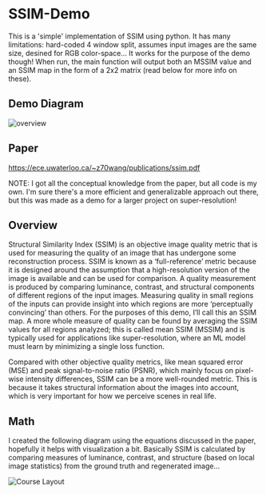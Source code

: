 # SSIM-Demo
This is a 'simple' implementation of SSIM using python. It has many limitations: hard-coded 4 window split, assumes input images are the same size, desined for RGB color-space... It works for the purpose of the demo though! When run, the main function will output both an MSSIM value and an SSIM map in the form of a 2x2 matrix (read below for more info on these).

## Demo Diagram
![overview](https://github.com/brettmorrisonAO5ANNEX/SSIM-Demo/assets/49254129/018cdc35-17fc-4eee-adbf-365c9316a2ff)
## Paper 
https://ece.uwaterloo.ca/~z70wang/publications/ssim.pdf

NOTE: I got all the conceptual knowledge from the paper, but all code is my own. I'm sure there's a more efficient and generalizable approach out there, but this was made as a demo for a larger project on super-resolution!

## Overview
Structural Similarity Index (SSIM) is an objective image quality metric that is used for measuring the quality of an image that has undergone some reconstruction process. SSIM is known as a ‘full-reference’ metric because it is designed around the assumption that a high-resolution version of the image is available and can be used for comparison. A quality measurement is produced by comparing luminance, contrast, and structural components of different regions of the input images. Measuring quality in small regions of the inputs can provide insight into which regions are more ‘perceptually convincing’ than others. For the purposes of this demo, I’ll call this an SSIM map. A more whole measure of quality can be found by averaging the SSIM values for all regions analyzed; this is called mean SSIM (MSSIM) and is typically used for applications like super-resolution, where an ML model must learn by minimizing a single loss function.

Compared with other objective quality metrics, like mean squared error (MSE) and peak signal-to-noise ratio (PSNR), which mainly focus on pixel-wise intensity differences, SSIM can be a more well-rounded metric. This is because it takes structural information about the images into account, which is very important for how we perceive scenes in real life. 

## Math
I created the following diagram using the equations discussed in the paper, hopefully it helps with visualization a bit. Basically SSIM is calculated by comparing measures of luminance, contrast, and structure (based on local image statistics)
from the ground truth and regenerated image...

![Course Layout](https://github.com/brettmorrisonAO5ANNEX/SSIM-Demo/assets/49254129/4d906492-9015-488a-a8b8-eb544f0a4cf0)
